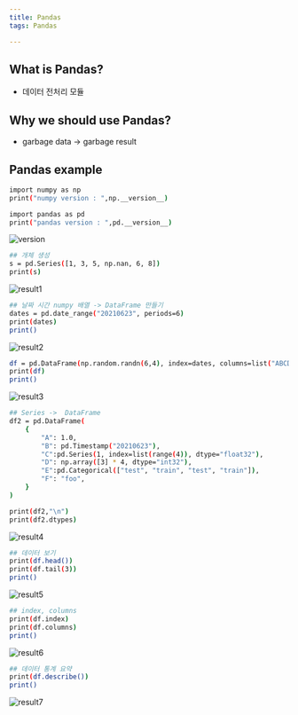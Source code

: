 ```yaml
---
title: Pandas
tags: Pandas

---
```


## What is Pandas?

- 데이터 전처리 모듈

## Why we should use Pandas?
- garbage data -> garbage result

## Pandas example
``` bash
import numpy as np
print("numpy version : ",np.__version__)

import pandas as pd
print("pandas version : ",pd.__version__)
```
![version](/images/version.png)

```bash
## 개체 생성
s = pd.Series([1, 3, 5, np.nan, 6, 8])
print(s)
```
![result1](/images/result1.png)
```bash
## 날짜 시간 numpy 배열 -> DataFrame 만들기
dates = pd.date_range("20210623", periods=6)
print(dates)
print()
```
![result2](/images/result2.png)

```bash
df = pd.DataFrame(np.random.randn(6,4), index=dates, columns=list("ABCD"))
print(df)
print()
```
![result3](/images/result3.png)
```bash
## Series ->  DataFrame
df2 = pd.DataFrame(
    {
        "A": 1.0,
        "B": pd.Timestamp("20210623"),
        "C":pd.Series(1, index=list(range(4)), dtype="float32"),
        "D": np.array([3] * 4, dtype="int32"),
        "E":pd.Categorical(["test", "train", "test", "train"]),
        "F": "foo",
    }  
)

print(df2,"\n")
print(df2.dtypes)
```
![result4](/images/result4.png)

```bash
## 데이터 보기
print(df.head())
print(df.tail(3))
print()
```
![result5](/images/result5.png)

```bash
## index, columns
print(df.index)
print(df.columns)
print()
```
![result6](/images/result6.png)

```bash
## 데이터 통계 요약
print(df.describe())
print()
```
![result7](/images/result7.png)



